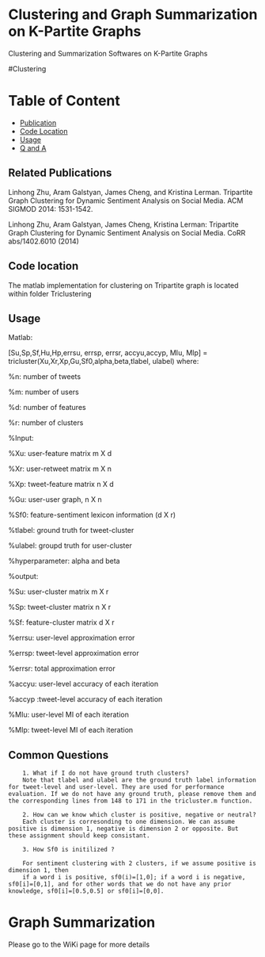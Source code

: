 # Clustering and Graph Summarization on K-Partite Graphs
Clustering and Summarization Softwares on K-Partite Graphs

#Clustering
# Table of Content
- [Publication](#related-publications)
- [Code Location](#code-location)
- [Usage](#usage)
- [Q and A](#common-questions)

## Related Publications

Linhong Zhu, Aram Galstyan, James Cheng, and Kristina Lerman. Tripartite Graph Clustering for Dynamic Sentiment Analysis on Social Media. ACM SIGMOD 2014: 1531-1542.

Linhong Zhu, Aram Galstyan, James Cheng, Kristina Lerman:
Tripartite Graph Clustering for Dynamic Sentiment Analysis on Social Media. CoRR abs/1402.6010 (2014)

## Code location
The matlab implementation for clustering on Tripartite graph is located within folder Triclustering

## Usage
Matlab: 

[Su,Sp,Sf,Hu,Hp,errsu, errsp, errsr, accyu,accyp, MIu, MIp] = tricluster(Xu,Xr,Xp,Gu,Sf0,alpha,beta,tlabel, ulabel)
where:

  %n: number of tweets
  
  %m: number of users
  
  %d: number of features
  
  %r: number of clusters
  
  %Input:
  
  %Xu: user-feature matrix m X d
  
  %Xr: user-retweet matrix m X n
  
  %Xp: tweet-feature matrix n X d
  
  %Gu: user-user graph, n X n
  
  %Sf0: feature-sentiment lexicon information (d X r)
  
  %tlabel: ground truth for tweet-cluster
  
  %ulabel: groupd truth for user-cluster
  
  %hyperparameter: alpha and beta
  
  %output: 
  
  %Su: user-cluster matrix m X r
  
  %Sp: tweet-cluster matrix n X r
  
  %Sf: feature-cluster matrix d X r
  
  %errsu: user-level approximation error
  
  %errsp: tweet-level approximation error
  
  %errsr: total approximation error
  
  %accyu: user-level accuracy of each iteration
  
  %accyp :tweet-level accuracy of each iteration
  
  %MIu: user-level MI of each iteration
  
  %MIp: tweet-level MI of each iteration
  
## Common Questions
        1. What if I do not have ground truth clusters?
        Note that tlabel and ulabel are the ground truth label information for tweet-level and user-level. They are used for performance evaluation. If we do not have any ground truth, please remove them and the corresponding lines from 148 to 171 in the tricluster.m function.
        
        2. How can we know which cluster is positive, negative or neutral?
        Each cluster is corresonding to one dimension. We can assume positive is dimension 1, negative is dimension 2 or opposite. But these assignment should keep consistant.
        
        3. How Sf0 is initilized ?
        
        For sentiment clustering with 2 clusters, if we assume positive is dimension 1, then 
        if a word i is positive, sf0(i)=[1,0]; if a word i is negative, sf0[i]=[0,1], and for other words that we do not have any prior knowledge, sf0[i]=[0.5,0.5] or sf0[i]=[0,0].


# Graph Summarization
 Please go to the WiKi page  for more details
 
